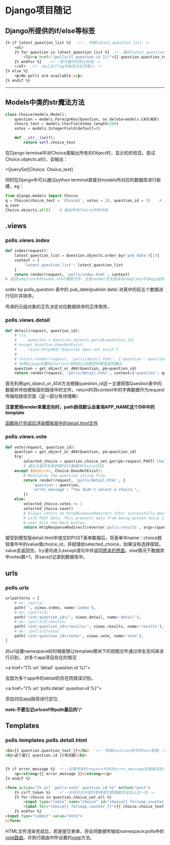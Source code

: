 # Django项目随记

## Django所提供的if/else等标签

```html
{% if latest_question_list %}	<!-- 判断latest_question_list-->
    <ul>
    {% for question in latest_question_list %}	<!--遍历latest_question_list-->
        <li><a href="/polls/{{ question.id }}/">{{ question.question_text }}</a></li>
    {% endfor %}	<!--单次循环的停止标签-->
    </ul>	<!--从ul这个tag开始显示在页面上-->
{% else %}
    <p>No polls are available.</p>
{% endif %}
```

------

## Models中类的str魔法方法

```python
class Choice(models.Model):
    question = models.ForeignKey(Question, on_delete=models.CASCADE)	# 注意ForeignKey(外键)
    choice_text = models.CharField(max_length=200)
    votes = models.IntegerField(default=0)

    def __str__(self):
        return self.choice_text

```


在Django terminal中对Choice类输出所有的Object时，显示的的信息。尝试Choice.objects.all()，会输出：

<QuerySet[Choice: Choice_text]

同时在Django中可以通过python terminal直接对models所对应的数据库进行新建，eg：

```python
from django.models import Choice
q = Choice(choice_text = 'Choice1', votes = 20, question_id = 1)	# 注意外键的存在，其指向Question表中的ID
q.save	
Choice.objects.all()	# 输出所有Choice中的内容
```

## .views

### **polls.views.index**

```python
def index(request):
    latest_question_list = Question.objects.order_by('pub_date')[:5]
    context = {
        'latest_question_list': latest_question_list
    }
    return render(request, 'polls/index.html', context)	
# 返回template中的index.html模板文件，注意render优先查询与template中与app组件同名的dirctory中的文件
```

order by polls_question 表中的 pub_date(publish date) 对表中的前五个数据进行切片并排序。

传递的元组对象的正负决定对应数据排序的正序倒序。

### **polls.views.detail**

```python
def detail(request, question_id):
    # try:
    #     question = Question.objects.get(pk=question_id)
    # except Question.DoesNotExist:
    #     raise Http404('Question does not exist')
    #
    # return render(request, 'polls/detail.html', {'question': question})
    # 利用django内置的shortcut库来防止视图层和模型层的耦合
    question = get_object_or_404(Question, pk=question_id)
    return render(request, 'polls/detail.html', context={'question': question})
```

首先利用get_object_or_404方法根据question_id这一主键获取Question表中的数据并传给模板层的路径中的文件。return时将context中的字典数据作为request传输给路径页面（这一部分有待理解）

**注意使用render来重定向时，path路径默认会查询APP_NAME这个DIR中的template**

[函数执行完成后渲染模板层中的detail.html文件](#pollstemplatespollsdetailhtml)

### polls.views.vote

```python
def vote(request, question_id):
    question = get_object_or_404(Question, pk=question_id)
    try:
        selected_choice = question.choice_set.get(pk=request.POST['choice'])    
        # 通过关键字名称获取POST数据中Choice的ID
    except (KeyError, Choice.DoesNotExist):
        # Redisplay the question voting form.
        return render(request, 'polls/detail.html', {
            'question': question,
            'error_message': "You didn't select a choice.",
        })
    else:
        selected_choice.votes += 1
        selected_choice.save()
        # Always return an HttpResponseRedirect after successfully dealing
        # with POST data. This prevents data from being posted twice if a
        # user hits the Back button.
        return HttpResponseRedirect(reverse('polls:results', args=(question.id,)))
```

接受到模型层detail.html中提交的POST表单数据后，将表单中name：choice按钮事件中的value值choice_id，并赋值给selected_choice，如果没有选择按钮，value会返回空。try语句进入except语句中并返回[原本的界面](#pollstemplatespollsdetailhtml)。else情况下数据库中votes数+1，并sava()记录到数据库中。

## urls

### **polls.urls**

```python
urlpatterns = [
    # ex: /polls/
    path('', views.index, name='index'),
    # ex: /polls/5/
    path('<int:question_id>/', views.detail, name='detail'),
    # ex: /polls/5/results/
    path('<int:question_id>/results/', views.results, name='results'),
    # ex: /polls/5/vote/
    path('<int:question_id>/vote/', views.vote, name='vote'),
]

```

对url设置namespace的时候能够让template模块下的视图文件通过命名空间来进行识别，
对多个app项目存在的情况

&lt;a href="{% url 'detail' question.id %}"&gt;

会因为多个app中的detail的存在而错误识别。

&lt;a href="{% url 'polls:detail' question.id %}"&gt;

添加对应app路径进行定位.



**note:不要忘记urlconf中path最后的'/'**

## Templates

### **polls.templates.polls.detail.html**

```html
<h1>{{ question.question_text }}</h1>	<!--获取Question表中的text数据-->
<h2>这个是{{ question.id }}号问题</h2>


{% if error_message %}	<!--如果传来的request中存在error_message则直接添加一行反馈数据，需要注意的是{%%}是django提供的Python嵌入HTML-->
    <p><strong>{{ error_message }}</strong></p>
{% endif %}

<form action="{% url 'polls:vote' question.id %}" method="post">
    {% csrf_token %}    <!--所有针对内部的表单提交数据都应该加上这一句-->
    {% for choice in question.choice_set.all %}
        <input type="radio" name="choice" id="choice{{ forloop.counter }}" value="{{ choice.id }}">
        <label for="choice{{ forloop.counter }}">{{ choice.choice_text }}</label><br>	<!--forloop.couter表示循环的次数-->
    {% endfor %}
<input type="submit" value="Vote">
</form>

```

HTML文件渲染完成后，若是提交表单，将会将数据传输给namespace:polls中的[vote路由](#pollsurls)。并执行路由中所设置的[vote](#pollsviewsvote)方法。

